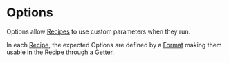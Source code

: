 # Options

Options allow [Recipes](/concepts/recipes) to use custom parameters when they run.

In each [Recipe](/concepts/recipes), the expected Options are defined by a [Format](/concepts/recipes/formats) making them usable in the Recipe through a [Getter](/concepts/recipes/getters).
